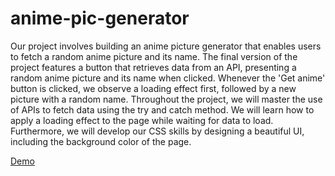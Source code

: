 # anime-pic-generator

Our project involves building an anime picture generator that enables users to fetch a random anime picture and its name.
The final version of the project features a button that retrieves data from an API, presenting a random anime picture and its name when clicked.
Whenever the 'Get anime' button is clicked, we observe a loading effect first, followed by a new picture with a random name. Throughout the project,
we will master the use of APIs to fetch data using the try and catch method.
We will learn how to apply a loading effect to the page while waiting for data to load. 
Furthermore, we will develop our CSS skills by designing a beautiful UI, including the background color of the page.


[Demo](https://praveshnexus.github.io/anime-pic-generator/)
